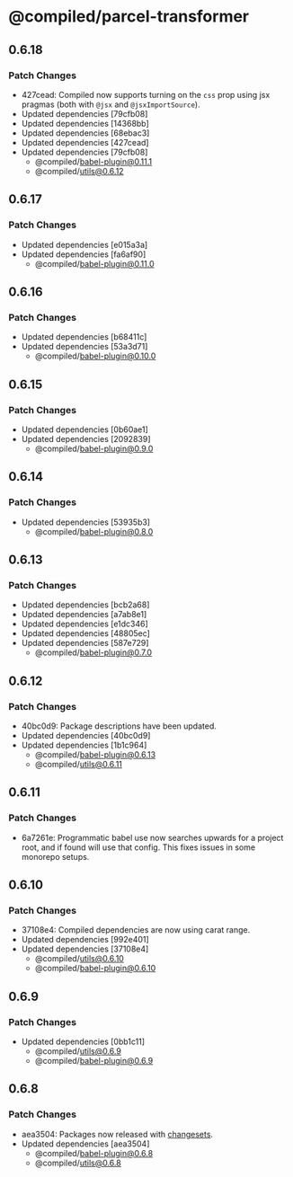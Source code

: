 # @compiled/parcel-transformer

## 0.6.18

### Patch Changes

- 427cead: Compiled now supports turning on the `css` prop using jsx pragmas (both with `@jsx` and `@jsxImportSource`).
- Updated dependencies [79cfb08]
- Updated dependencies [14368bb]
- Updated dependencies [68ebac3]
- Updated dependencies [427cead]
- Updated dependencies [79cfb08]
  - @compiled/babel-plugin@0.11.1
  - @compiled/utils@0.6.12

## 0.6.17

### Patch Changes

- Updated dependencies [e015a3a]
- Updated dependencies [fa6af90]
  - @compiled/babel-plugin@0.11.0

## 0.6.16

### Patch Changes

- Updated dependencies [b68411c]
- Updated dependencies [53a3d71]
  - @compiled/babel-plugin@0.10.0

## 0.6.15

### Patch Changes

- Updated dependencies [0b60ae1]
- Updated dependencies [2092839]
  - @compiled/babel-plugin@0.9.0

## 0.6.14

### Patch Changes

- Updated dependencies [53935b3]
  - @compiled/babel-plugin@0.8.0

## 0.6.13

### Patch Changes

- Updated dependencies [bcb2a68]
- Updated dependencies [a7ab8e1]
- Updated dependencies [e1dc346]
- Updated dependencies [48805ec]
- Updated dependencies [587e729]
  - @compiled/babel-plugin@0.7.0

## 0.6.12

### Patch Changes

- 40bc0d9: Package descriptions have been updated.
- Updated dependencies [40bc0d9]
- Updated dependencies [1b1c964]
  - @compiled/babel-plugin@0.6.13
  - @compiled/utils@0.6.11

## 0.6.11

### Patch Changes

- 6a7261e: Programmatic babel use now searches upwards for a project root, and if found will use that config. This fixes issues in some monorepo setups.

## 0.6.10

### Patch Changes

- 37108e4: Compiled dependencies are now using carat range.
- Updated dependencies [992e401]
- Updated dependencies [37108e4]
  - @compiled/utils@0.6.10
  - @compiled/babel-plugin@0.6.10

## 0.6.9

### Patch Changes

- Updated dependencies [0bb1c11]
  - @compiled/utils@0.6.9
  - @compiled/babel-plugin@0.6.9

## 0.6.8

### Patch Changes

- aea3504: Packages now released with [changesets](https://github.com/atlassian/changesets).
- Updated dependencies [aea3504]
  - @compiled/babel-plugin@0.6.8
  - @compiled/utils@0.6.8
